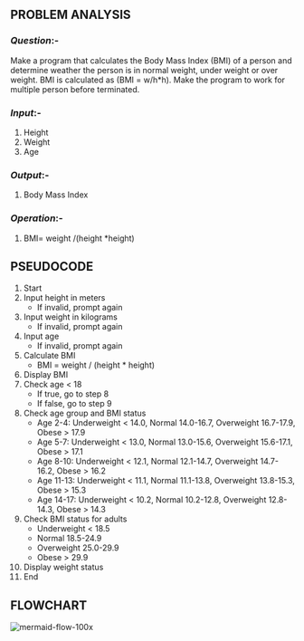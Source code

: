 ## **PROBLEM ANALYSIS**
### *Question*:-
Make a program that calculates the Body Mass Index (BMI) of a person and determine weather the person is
in normal weight, under weight or over weight. BMI is calculated as (BMI = w/h*h). Make the program to
work for multiple person before terminated.
### *Input*:-
1. Height 
2. Weight
3. Age 
### *Output*:-
1. Body Mass Index
### *Operation*:-
1. BMI= weight /(height *height)
 ## **PSEUDOCODE**
1. Start
2. Input height in meters
   - If invalid, prompt again
3. Input weight in kilograms
   - If invalid, prompt again
4. Input age
   - If invalid, prompt again
5. Calculate BMI
   - BMI = weight / (height * height)
6. Display BMI
7. Check age < 18
   - If true, go to step 8
   - If false, go to step 9
8. Check age group and BMI status
   - Age 2-4: Underweight < 14.0, Normal 14.0-16.7, Overweight 16.7-17.9, Obese > 17.9
   - Age 5-7: Underweight < 13.0, Normal 13.0-15.6, Overweight 15.6-17.1, Obese > 17.1
   - Age 8-10: Underweight < 12.1, Normal 12.1-14.7, Overweight 14.7-16.2, Obese > 16.2
   - Age 11-13: Underweight < 11.1, Normal 11.1-13.8, Overweight 13.8-15.3, Obese > 15.3
   - Age 14-17: Underweight < 10.2, Normal 10.2-12.8, Overweight 12.8-14.3, Obese > 14.3
9. Check BMI status for adults
   - Underweight < 18.5
   - Normal 18.5-24.9
   - Overweight 25.0-29.9
   - Obese > 29.9
10. Display weight status
11. End
## **FLOWCHART**
![mermaid-flow-100x](https://github.com/user-attachments/assets/134eb809-6fa5-43ef-9050-7c204585c5a0)


